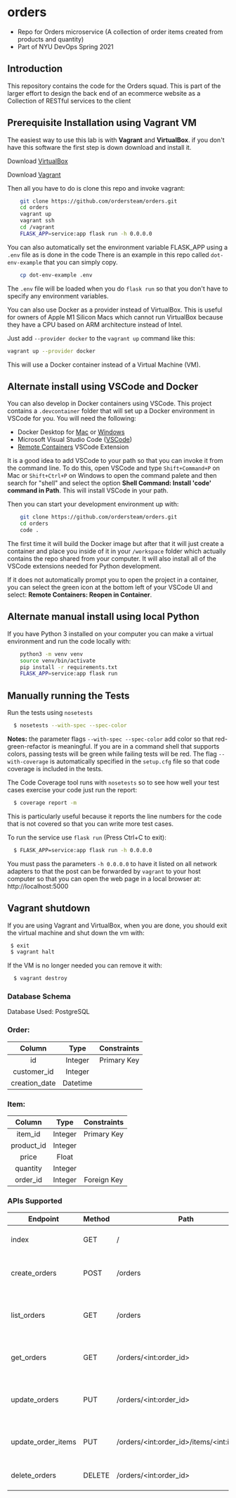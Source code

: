 # orders
- Repo for Orders microservice (A collection of order items created from products and quantity)
- Part of NYU DevOps Spring 2021
## Introduction
 This repository contains the code for the Orders squad. This is part of the larger effort to design the back end of an ecommerce website
 as a Collection of RESTful services to the client

 ## Prerequisite Installation using Vagrant VM

The easiest way to use this lab is with **Vagrant** and **VirtualBox**. if you don't have this software the first step is down download and install it.

Download [VirtualBox](https://www.virtualbox.org/)

Download [Vagrant](https://www.vagrantup.com/)

Then all you have to do is clone this repo and invoke vagrant:

```bash
    git clone https://github.com/ordersteam/orders.git
    cd orders
    vagrant up
    vagrant ssh
    cd /vagrant
    FLASK_APP=service:app flask run -h 0.0.0.0
```

You can also automatically set the environment variable FLASK_APP using a `.env` file as is done in the code
There is an example in this repo called `dot-env-example` that you can simply copy.

```sh
    cp dot-env-example .env
```

The `.env` file will be loaded when you do `flask run` so that you don't have to specify
any environment variables.

You can also use Docker as a provider instead of VirtualBox. This is useful for owners of Apple M1 Silicon Macs which cannot run VirtualBox because they have a CPU based on ARM architecture instead of Intel.

Just add `--provider docker` to the `vagrant up` command like this:

```sh
vagrant up --provider docker
```

This will use a Docker container instead of a Virtual Machine (VM).

## Alternate install using VSCode and Docker

You can also develop in Docker containers using VSCode. This project contains a `.devcontainer` folder that will set up a Docker environment in VSCode for you. You will need the following:

- Docker Desktop for [Mac](https://docs.docker.com/docker-for-mac/install/) or [Windows](https://docs.docker.com/docker-for-windows/install/)
- Microsoft Visual Studio Code ([VSCode](https://code.visualstudio.com/download))
- [Remote Containers](https://marketplace.visualstudio.com/items?itemName=ms-vscode-remote.remote-containers) VSCode Extension

It is a good idea to add VSCode to your path so that you can invoke it from the command line. To do this, open VSCode and type `Shift+Command+P` on Mac or `Shift+Ctrl+P` on Windows to open the command palete and then search for "shell" and select the option **Shell Command: Install 'code' command in Path**. This will install VSCode in your path.

Then you can start your development environment up with:

```bash
    git clone https://github.com/ordersteam/orders.git
    cd orders
    code .
```

The first time it will build the Docker image but after that it will just create a container and place you inside of it in your `/workspace` folder which actually contains the repo shared from your computer. It will also install all of the VSCode extensions needed for Python development.

If it does not automatically prompt you to open the project in a container, you can select the green icon at the bottom left of your VSCode UI and select: **Remote Containers: Reopen in Container**.

## Alternate manual install using local Python

If you have Python 3 installed on your computer you can make a virtual environment and run the code locally with:

```bash
    python3 -m venv venv
    source venv/bin/activate
    pip install -r requirements.txt
    FLASK_APP=service:app flask run
```
## Manually running the Tests

Run the tests using `nosetests`

```bash
  $ nosetests --with-spec --spec-color
```

**Notes:** the parameter flags `--with-spec --spec-color` add color so that red-green-refactor is meaningful. If you are in a command shell that supports colors, passing tests will be green while failing tests will be red. The flag `--with-coverage` is automatically specified in the `setup.cfg` file so that code coverage is included in the tests.

The Code Coverage tool runs with `nosetests` so to see how well your test cases exercise your code just run the report:

```bash
  $ coverage report -m
```

This is particularly useful because it reports the line numbers for the code that is not covered so that you can write more test cases.

To run the service use `flask run` (Press Ctrl+C to exit):

```bash
  $ FLASK_APP=service:app flask run -h 0.0.0.0
```

You must pass the parameters `-h 0.0.0.0` to have it listed on all network adapters to that the post can be forwarded by `vagrant` to your host computer so that you can open the web page in a local browser at: http://localhost:5000

## Vagrant shutdown

If you are using Vagrant and VirtualBox, when you are done, you should exit the virtual machine and shut down the vm with:

```bash
 $ exit
 $ vagrant halt
```

If the VM is no longer needed you can remove it with:

```bash
  $ vagrant destroy
```
### Database Schema

Database Used: PostgreSQL

### Order:

|  Column  |  Type  | Constraints  |
| :---------: | :---------: | :------------: | 
| id | Integer | Primary Key |
| customer_id | Integer | |
| creation_date | Datetime | |

### Item:

|  Column  |  Type  | Constraints  |
| :----------: | :---------: | :------------: | 
| item_id | Integer | Primary Key |
| product_id | Integer | |
| price | Float | |
| quantity | Integer | |
| order_id | Integer | Foreign Key |


### APIs Supported


| Endpoint       |    Method  | Path          |                      Description
|----------------|-------|-------------|     -------------------------
| index        |      GET    |  /          |                List all the available URLs  
| create_orders | POST   |   /orders  |  Create an order with the data posted 
| list_orders   |  GET     |  /orders            |             Return list  of the Orders with relevant information
| get_orders    | GET    |  /orders/\<int:order_id>       |   Retrieve information about an Order
|update_orders | PUT     | /orders/\<int:order_id>      |   Update an Order based on the info posted.
| update_order_items  | PUT | /orders/\<int:order_id>/items/\<int:item_id>  | Update a specific item in an order
| delete_orders   |   DELETE | /orders/\<int:order_id>   |    Delete a specific order


